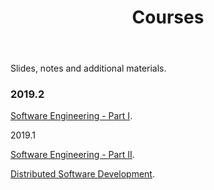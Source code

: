 ﻿---
layout: page      
title: Courses
comments: no   
permalink: /courses/   
---   

Slides, notes and additional materials.

### 2019.2

<html>
 <head>
      <meta name="description" content="Courses">
      <meta name="keywords" content="courses">
      <title> Professor Daricélio Soares Courses </title>
 </head>
 
 <body> 


<p> <a href="https://github.com/daricelio/daricelio.github.io/tree/master/courses/2019.2/SoftwareEngineering1/">Software Engineering - Part I</a>. </p>



2019.1

<html>
 <head>
      <meta name="description" content="Courses">
      <meta name="keywords" content="courses">
      <title> Professor Daricélio Soares Courses </title>
 </head>
 
 <body> 


<p> <a href="https://github.com/daricelio/daricelio.github.io/tree/master/courses/2019.1/SoftwareEngineering2/">Software Engineering - Part II</a>. </p>
<p> <a href="https://github.com/daricelio/daricelio.github.io/tree/master/courses/2019.1/DDS">Distributed Software Development</a>. </p>


